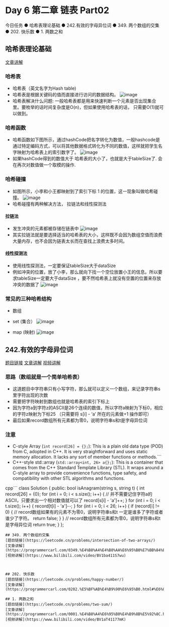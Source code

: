 # Day 6 第二章 链表 Part02

 今日任务 
● 哈希表理论基础 
● 242.有效的字母异位词 
● 349. 两个数组的交集 
● 202. 快乐数
● 1. 两数之和   

## 哈希表理论基础
[文章讲解](https://programmercarl.com/%E5%93%88%E5%B8%8C%E8%A1%A8%E7%90%86%E8%AE%BA%E5%9F%BA%E7%A1%80.html)

### 哈希表
- 哈希表（英文名字为Hash table)
- 哈希表是根据关键码的值而直接进行访问的数据结构。
![image](https://github.com/zhangchi0605/LeetCode/assets/30234384/36449d7b-4908-4f40-9ea6-59fe2792425d)
- 哈希表解决什么问题: 一般哈希表都是用来快速判断一个元素是否出现集合里。要枚举的话时间复杂度是O(n)，但如果使用哈希表的话， 只需要O(1)就可以做到。
  
### 哈希函数
- 哈希函数如下图所示，通过hashCode把名字转化为数值，一般hashcode是通过特定编码方式，可以将其他数据格式转化为不同的数值，这样就把学生名字映射为哈希表上的索引数字了。
![image](https://github.com/zhangchi0605/LeetCode/assets/30234384/6218a974-1d12-44b6-a37c-a132ad626415)
- 如果hashCode得到的数值大于 哈希表的大小了，也就是大于tableSize了. 会在再次对数值做一个取模的操作.

### 哈希碰撞
- 如图所示，小李和小王都映射到了索引下标 1 的位置，这一现象叫做哈希碰撞。
![image](https://github.com/zhangchi0605/LeetCode/assets/30234384/3bc9ce45-d541-471d-a287-76e8b192c1b7)
- 哈希碰撞有两种解决方法， 拉链法和线性探测法
#### 拉链法
- 发生冲突的元素都被存储在链表中
![image](https://github.com/zhangchi0605/LeetCode/assets/30234384/b22ae30f-5d35-442c-ab46-58b551f690be)
- 其实拉链法就是要选择适当的哈希表的大小，这样既不会因为数组空值而浪费大量内存，也不会因为链表太长而在查找上浪费太多时间。

#### 线性探测法
- 使用线性探测法，一定要保证tableSize大于dataSize
- 例如冲突的位置，放了小李，那么就向下找一个空位放置小王的信息。所以要求tableSize一定要大于dataSize ，要不然哈希表上就没有空置的位置来存放 冲突的数据了
![image](https://github.com/zhangchi0605/LeetCode/assets/30234384/adc671ed-7ce2-408a-98a6-420c0ffad67c)

### 常见的三种哈希结构
- 数组
- set (集合）
 ![image](https://github.com/zhangchi0605/LeetCode/assets/30234384/e8850936-da49-4c2d-b0d0-9dd155691858)

- map (映射)
![image](https://github.com/zhangchi0605/LeetCode/assets/30234384/55303174-c774-4f36-90b9-25a3f560b81e)


## 242.有效的字母异位词 
[题目链接](https://leetcode.cn/problems/valid-anagram/description/)
[文章讲解](https://programmercarl.com/0242.%E6%9C%89%E6%95%88%E7%9A%84%E5%AD%97%E6%AF%8D%E5%BC%82%E4%BD%8D%E8%AF%8D.html)
[视频讲解](https://www.bilibili.com/video/BV1YG411p7BA)

### 思路（数组就是一个简单哈希表）
- 这道题目中字符串只有小写字符，那么就可以定义一个数组，来记录字符串s里字符出现的次数
- 需要把字符映射到数组也就是哈希表的索引下标上
- 因为字符a到字符z的ASCII是26个连续的数值，所以字符a映射为下标0，相应的字符z映射为下标25 （只需要将 s[i] - ‘a’ 所在的元素做+1 操作即可）
- 最后如果record数组所有元素都为零0，说明字符串s和t是字母异位词

### 注意
- C-style Array (```int record[26] = {};```): This is a plain old data type (POD) from C, adopted in C++. It is very straightforward and uses static memory allocation. It lacks any sort of member functions or methods.```
- C++-style std::array (```std::array<int, 26> a{};```): This is a container that comes from the C++ Standard Template Library (STL). It wraps around a C-style array to provide convenience functions, type safety, and compatibility with other STL algorithms and functions.

cpp```
class Solution {
public:
    bool isAnagram(string s, string t) {
        int record[26] = {0};
        for (int i = 0; i < s.size(); i++) {
            // 并不需要记住字符a的ASCII，只要求出一个相对数值就可以了
            record[s[i] - 'a']++;
        }
        for (int i = 0; i < t.size(); i++) {
            record[t[i] - 'a']--;
        }
        for (int i = 0; i < 26; i++) {
            if (record[i] != 0) {
                // record数组如果有的元素不为零0，说明字符串s和t 一定是谁多了字符或者谁少了字符。
                return false;
            }
        }
        // record数组所有元素都为零0，说明字符串s和t是字母异位词
        return true;
    }
};

```
## 349. 两个数组的交集 
[题目链接](https://leetcode.cn/problems/intersection-of-two-arrays/)
[文章讲解](https://programmercarl.com/0349.%E4%B8%A4%E4%B8%AA%E6%95%B0%E7%BB%84%E7%9A%84%E4%BA%A4%E9%9B%86.html)
[视频讲解](https://www.bilibili.com/video/BV1ba411S7wu)


  
## 202. 快乐数
[题目链接](https://leetcode.cn/problems/happy-number/)
[文章讲解](https://programmercarl.com/0202.%E5%BF%AB%E4%B9%90%E6%95%B0.html#%E6%80%9D%E8%B7%AF)
 
## 1. 两数之和
[题目链接](https://leetcode.cn/problems/two-sum/)
[文章讲解](https://programmercarl.com/0001.%E4%B8%A4%E6%95%B0%E4%B9%8B%E5%92%8C.html#%E7%AE%97%E6%B3%95%E5%85%AC%E5%BC%80%E8%AF%BE)
[视频讲解](https://www.bilibili.com/video/BV1aT41177mK)
